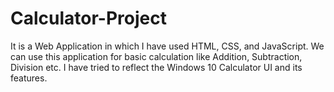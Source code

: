 # Calculator-Project
It is a Web Application in which I have used HTML, CSS, and JavaScript. We can use this application for basic calculation like Addition, Subtraction, Division etc. I have tried to reflect the Windows 10 Calculator UI and its features. 
